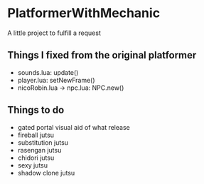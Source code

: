 # PlatformerWithMechanic
A little project to fulfill a request

## Things I fixed from the original platformer
* sounds.lua: update()
* player.lua: setNewFrame()
* nicoRobin.lua -> npc.lua: NPC.new()

## Things to do
* gated portal visual aid of what release
* fireball jutsu
* substitution jutsu
* rasengan jutsu
* chidori jutsu
* sexy jutsu
* shadow clone jutsu